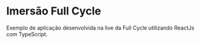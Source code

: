 # Imersão Full Cycle

Exemplo de aplicação desenvolvida na live da Full Cycle utilizando ReactJs com TypeScript.